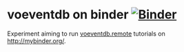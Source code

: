 # voeventdb on binder [![Binder](http://mybinder.org/badge.svg)](http://mybinder.org/repo/timstaley/voeventdb-tutorials-mybinder-test)

Experiment aiming to run [voeventdb.remote](http://voeventdbremote.readthedocs.org/en/stable/) tutorials on http://mybinder.org/.
